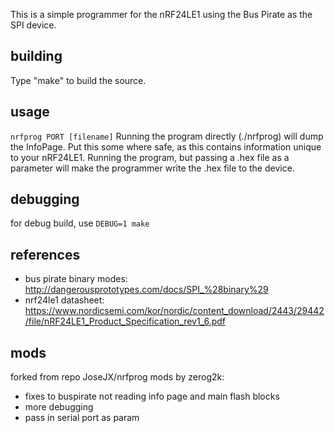 This is a simple programmer for the nRF24LE1 using the Bus Pirate as the SPI
device.

## building
Type "make" to build the source.

## usage
`nrfprog PORT [filename]`
Running the program directly (./nrfprog) will dump the InfoPage. Put this some 
where safe, as this contains information unique to your nRF24LE1. Running the
program, but passing a .hex file as a parameter will make the programmer write
the .hex file to the device.

## debugging
for debug build, use `DEBUG=1 make`

## references
 * bus pirate binary modes: http://dangerousprototypes.com/docs/SPI_%28binary%29
 * nrf24le1 datasheet: https://www.nordicsemi.com/kor/nordic/content_download/2443/29442/file/nRF24LE1_Product_Specification_rev1_6.pdf

## mods
forked from repo JoseJX/nrfprog
mods by zerog2k:
 * fixes to buspirate not reading info page and main flash blocks
 * more debugging
 * pass in serial port as param
